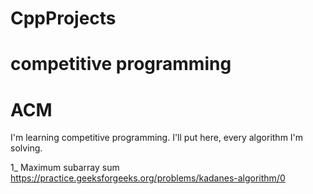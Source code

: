 # CppProjects
# competitive programming
# ACM
I'm learning competitive programming.
I'll put here, every algorithm I'm solving.

1_ Maximum subarray sum
https://practice.geeksforgeeks.org/problems/kadanes-algorithm/0




